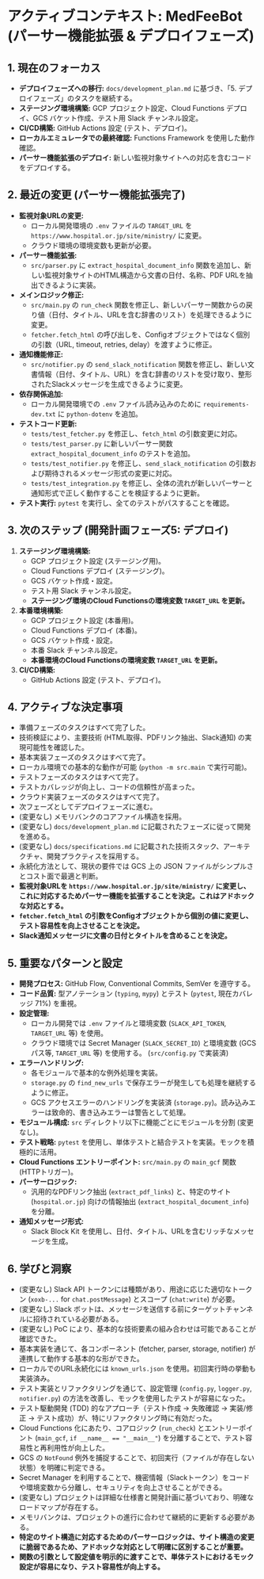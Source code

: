 # **アクティブコンテキスト: MedFeeBot (パーサー機能拡張 & デプロイフェーズ)**

## **1. 現在のフォーカス**

- **デプロイフェーズへの移行:** `docs/development_plan.md` に基づき、「5.
  デプロイフェーズ」のタスクを継続する。
- **ステージング環境構築:** GCP プロジェクト設定、Cloud Functions デプロイ、GCS
  バケット作成、テスト用 Slack チャンネル設定。
- **CI/CD構築:** GitHub Actions 設定 (テスト、デプロイ)。
- **ローカルエミュレータでの最終確認:** Functions Framework を使用した動作確認。
- **パーサー機能拡張のデプロイ:**
  新しい監視対象サイトへの対応を含むコードをデプロイする。

## **2. 最近の変更 (パーサー機能拡張完了)**

- **監視対象URLの変更:**
  - ローカル開発環境の `.env` ファイルの `TARGET_URL` を
    `https://www.hospital.or.jp/site/ministry/` に変更。
  - クラウド環境の環境変数も更新が必要。
- **パーサー機能拡張:**
  - `src/parser.py` に `extract_hospital_document_info`
    関数を追加し、新しい監視対象サイトのHTML構造から文書の日付、名称、PDF
    URLを抽出できるように実装。
- **メインロジック修正:**
  - `src/main.py` の `run_check`
    関数を修正し、新しいパーサー関数からの戻り値（日付、タイトル、URLを含む辞書のリスト）を処理できるように変更。
  - `fetcher.fetch_html`
    の呼び出しを、Configオブジェクトではなく個別の引数（URL, timeout, retries,
    delay）を渡すように修正。
- **通知機能修正:**
  - `src/notifier.py` の `send_slack_notification`
    関数を修正し、新しい文書情報（日付、タイトル、URL）を含む辞書のリストを受け取り、整形されたSlackメッセージを生成できるように変更。
- **依存関係追加:**
  - ローカル開発環境での `.env` ファイル読み込みのために `requirements-dev.txt`
    に `python-dotenv` を追加。
- **テストコード更新:**
  - `tests/test_fetcher.py` を修正し、`fetch_html` の引数変更に対応。
  - `tests/test_parser.py` に新しいパーサー関数 `extract_hospital_document_info`
    のテストを追加。
  - `tests/test_notifier.py` を修正し、`send_slack_notification`
    の引数および期待されるメッセージ形式の変更に対応。
  - `tests/test_integration.py`
    を修正し、全体の流れが新しいパーサーと通知形式で正しく動作することを検証するように更新。
- **テスト実行:** `pytest` を実行し、全てのテストがパスすることを確認。

## **3. 次のステップ (開発計画フェーズ5: デプロイ)**

1. **ステージング環境構築:**
   - GCP プロジェクト設定 (ステージング用)。
   - Cloud Functions デプロイ (ステージング)。
   - GCS バケット作成・設定。
   - テスト用 Slack チャンネル設定。
   - **ステージング環境のCloud Functionsの環境変数 `TARGET_URL` を更新。**
2. **本番環境構築:**
   - GCP プロジェクト設定 (本番用)。
   - Cloud Functions デプロイ (本番)。
   - GCS バケット作成・設定。
   - 本番 Slack チャンネル設定。
   - **本番環境のCloud Functionsの環境変数 `TARGET_URL` を更新。**
3. **CI/CD構築:**
   - GitHub Actions 設定 (テスト、デプロイ)。

## **4. アクティブな決定事項**

- 準備フェーズのタスクはすべて完了した。
- 技術検証により、主要技術 (HTML取得、PDFリンク抽出、Slack通知)
  の実現可能性を確認した。
- 基本実装フェーズのタスクはすべて完了。
- ローカル環境での基本的な動作が可能 (`python -m src.main` で実行可能)。
- テストフェーズのタスクはすべて完了。
- テストカバレッジが向上し、コードの信頼性が高まった。
- クラウド実装フェーズのタスクはすべて完了。
- 次フェーズとしてデプロイフェーズに進む。
- (変更なし) メモリバンクのコアファイル構造を採用。
- (変更なし) `docs/development_plan.md`
  に記載されたフェーズに従って開発を進める。
- (変更なし) `docs/specifications.md`
  に記載された技術スタック、アーキテクチャ、開発プラクティスを採用する。
- 永続化方法として、現状の要件では GCS 上の JSON
  ファイルがシンプルさとコスト面で最適と判断。
- **監視対象URLを `https://www.hospital.or.jp/site/ministry/`
  に変更し、これに対応するためパーサー機能を拡張することを決定。これはアドホックな対応とする。**
- **`fetcher.fetch_html`
  の引数をConfigオブジェクトから個別の値に変更し、テスト容易性を向上させることを決定。**
- **Slack通知メッセージに文書の日付とタイトルを含めることを決定。**

## **5. 重要なパターンと設定**

- **開発プロセス:** GitHub Flow, Conventional Commits, SemVer を遵守する。
- **コード品質:** 型アノテーション (`typing`, `mypy`) とテスト (`pytest`,
  現在カバレッジ 71%) を重視。
- **設定管理:**
  - ローカル開発では `.env` ファイルと環境変数 (`SLACK_API_TOKEN`, `TARGET_URL`
    等) を使用。
  - クラウド環境では Secret Manager (`SLACK_SECRET_ID`) と環境変数 (GCSパス等,
    `TARGET_URL` 等) を使用する。 (`src/config.py` で実装済)
- **エラーハンドリング:**
  - 各モジュールで基本的な例外処理を実装。
  - `storage.py` の `find_new_urls`
    で保存エラーが発生しても処理を継続するように修正。
  - GCS アクセスエラーのハンドリングを実装済
    (`storage.py`)。読み込みエラーは致命的、書き込みエラーは警告として処理。
- **モジュール構成:** `src` ディレクトリ以下に機能ごとにモジュールを分割
  (変更なし)。
- **テスト戦略:** `pytest`
  を使用し、単体テストと結合テストを実装。モックを積極的に活用。
- **Cloud Functions エントリーポイント:** `src/main.py` の `main_gcf` 関数
  (HTTPトリガー)。
- **パーサーロジック:**
  - 汎用的なPDFリンク抽出 (`extract_pdf_links`) と、特定のサイト
    (`hospital.or.jp`) 向けの情報抽出 (`extract_hospital_document_info`)
    を分離。
- **通知メッセージ形式:**
  - Slack Block Kit
    を使用し、日付、タイトル、URLを含むリッチなメッセージを生成。

## **6. 学びと洞察**

- (変更なし) Slack API トークンには種類があり、用途に応じた適切なトークン
  (`xoxb-...` for `chat.postMessage`) とスコープ (`chat:write`) が必要。
- (変更なし) Slack
  ボットは、メッセージを送信する前にターゲットチャンネルに招待されている必要がある。
- (変更なし) PoC
  により、基本的な技術要素の組み合わせは可能であることが確認できた。
- 基本実装を通じて、各コンポーネント (fetcher, parser, storage, notifier)
  が連携して動作する基本的な形ができた。
- ローカルでのURL永続化には `known_urls.json`
  を使用。初回実行時の挙動も実装済み。
- テスト実装とリファクタリングを通じて、設定管理 (`config.py`, `logger.py`,
  `notifier.py`) の方法を改善し、モックを使用したテストが容易になった。
- テスト駆動開発 (TDD) 的なアプローチ（テスト作成 -> 失敗確認 -> 実装/修正 ->
  テスト成功）が、特にリファクタリング時に有効だった。
- Cloud Functions 化にあたり、コアロジック (`run_check`) とエントリーポイント
  (`main_gcf`, `if __name__ == "__main__"`)
  を分離することで、テスト容易性と再利用性が向上した。
- GCS の `NotFound`
  例外を捕捉することで、初回実行（ファイルが存在しない状態）を明確に判定できる。
- Secret Manager
  を利用することで、機密情報（Slackトークン）をコードや環境変数から分離し、セキュリティを向上させることができる。
- (変更なし)
  プロジェクトは詳細な仕様書と開発計画に基づいており、明確なロードマップが存在する。
- メモリバンクは、プロジェクトの進行に合わせて継続的に更新する必要がある。
- **特定のサイト構造に対応するためのパーサーロジックは、サイト構造の変更に脆弱であるため、アドホックな対応として明確に区別することが重要。**
- **関数の引数として設定値を明示的に渡すことで、単体テストにおけるモック設定が容易になり、テスト容易性が向上する。**
